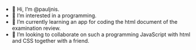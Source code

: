 - 👋 Hi, I’m @pauljnis.
- 👀 I’m interested in a programming.
- 🌱 I’m currently learning an app for coding the html document of the examination review.
- 💞️ I’m looking to collaborate on such a programming JavaScript with html and CSS together with a friend.

<!---
pauljnis/pauljnis is a ✨ special ✨ repository because its `README.md` (this file) appears on your GitHub profile.
You can click the Preview link to take a look at your changes.
--->

